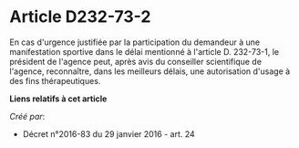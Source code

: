 # Article D232-73-2

En cas d'urgence justifiée par la participation du demandeur à une manifestation sportive dans le délai mentionné à l'article
D. 232-73-1, le président de l'agence peut, après avis du conseiller scientifique de l'agence, reconnaître, dans les
meilleurs délais, une autorisation d'usage à des fins thérapeutiques.

**Liens relatifs à cet article**

_Créé par_:

  - Décret n°2016-83 du 29 janvier 2016 - art. 24
